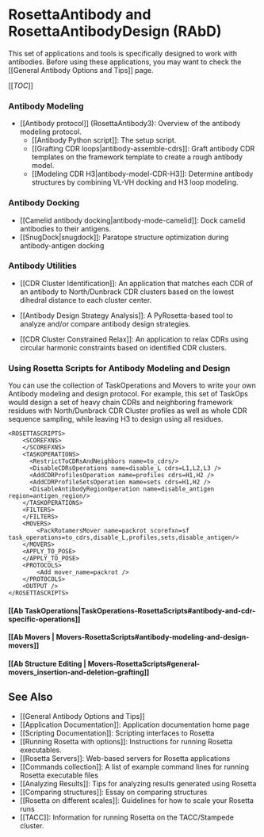RosettaAntibody and RosettaAntibodyDesign (RAbD)
================================================

This set of applications and tools is specifically designed to work with antibodies. Before using these applications, you may want to check the [[General Antibody Options and Tips]] page.

[[_TOC_]]
### Antibody Modeling

- [[Antibody protocol]] (RosettaAntibody3): Overview of the antibody modeling protocol.  
    * [[Antibody Python script]]: The setup script.  
    * [[Grafting CDR loops|antibody-assemble-cdrs]]: Graft antibody CDR templates on the framework template to create a rough antibody model.  
    * [[Modeling CDR H3|antibody-model-CDR-H3]]: Determine antibody structures by combining VL-VH docking and H3 loop modeling.

### Antibody Docking
- [[Camelid antibody docking|antibody-mode-camelid]]: Dock camelid antibodies to their antigens.
- [[SnugDock|snugdock]]: Paratope structure optimization during antibody-antigen docking




### Antibody Utilities

* [[CDR Cluster Identification]]: An application that matches each CDR of an antibody to North/Dunbrack CDR clusters based on the lowest dihedral distance to each cluster center.

<!---BEGIN_INTERNAL-->

* [[Antibody Design Strategy Analysis]]: A PyRosetta-based tool to analyze and/or compare antibody design strategies.

* [[CDR Cluster Constrained Relax]]: An application to relax CDRs using circular harmonic constraints based on identified CDR clusters.

<!---END_INTERNAL-->

### Using Rosetta Scripts for Antibody Modeling and Design

You can use the collection of TaskOperations and Movers to write your own Antibody modeling and design protocol.  For example, this set of TaskOps would design a set of heavy chain CDRs and neighboring framework residues with North/Dunbrack CDR Cluster profiles as well as whole CDR sequence sampling, while leaving H3 to design using all residues.

```
<ROSETTASCRIPTS>
	<SCOREFXNS>
	</SCOREFXNS>
	<TASKOPERATIONS>
	  <RestrictToCDRsAndNeighbors name=to_cdrs/>
	  <DisableCDRsOperations name=disable_L cdrs=L1,L2,L3 />
	  <AddCDRProfilesOperation name=profiles cdrs=H1,H2 />
	  <AddCDRProfileSetsOperation mame=sets cdrs=H1,H2 />
	  <DisableAntibodyRegionOperation name=disable_antigen region=antigen_region/>
	</TASKOPERATIONS>
	<FILTERS>
	</FILTERS>
	<MOVERS>
		<PackRotamersMover name=packrot scorefxn=sf task_operations=to_cdrs,disable_L,profiles,sets,disable_antigen/>
	</MOVERS>
	<APPLY_TO_POSE>
	</APPLY_TO_POSE>
	<PROTOCOLS>
		<Add mover_name=packrot />
	</PROTOCOLS>
	<OUTPUT />
</ROSETTASCRIPTS>
```

#### [[Ab TaskOperations|TaskOperations-RosettaScripts#antibody-and-cdr-specific-operations]]

#### [[Ab Movers | Movers-RosettaScripts#antibody-modeling-and-design-movers]]

#### [[Ab Structure Editing | Movers-RosettaScripts#general-movers_insertion-and-deletion-grafting]]
## See Also

* [[General Antibody Options and Tips]]
* [[Application Documentation]]: Application documentation home page
* [[Scripting Documentation]]: Scripting interfaces to Rosetta
* [[Running Rosetta with options]]: Instructions for running Rosetta executables.
* [[Rosetta Servers]]: Web-based servers for Rosetta applications
* [[Commands collection]]: A list of example command lines for running Rosetta executable files
* [[Analyzing Results]]: Tips for analyzing results generated using Rosetta
* [[Comparing structures]]: Essay on comparing structures
* [[Rosetta on different scales]]: Guidelines for how to scale your Rosetta runs
* [[TACC]]: Information for running Rosetta on the TACC/Stampede cluster.
